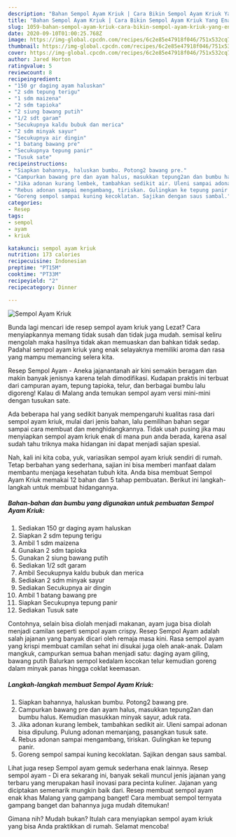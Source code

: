 ```yaml
---
description: "Bahan Sempol Ayam Kriuk | Cara Bikin Sempol Ayam Kriuk Yang Enak dan Simpel"
title: "Bahan Sempol Ayam Kriuk | Cara Bikin Sempol Ayam Kriuk Yang Enak dan Simpel"
slug: 1059-bahan-sempol-ayam-kriuk-cara-bikin-sempol-ayam-kriuk-yang-enak-dan-simpel
date: 2020-09-10T01:00:25.768Z
image: https://img-global.cpcdn.com/recipes/6c2e85e47918f046/751x532cq70/sempol-ayam-kriuk-foto-resep-utama.jpg
thumbnail: https://img-global.cpcdn.com/recipes/6c2e85e47918f046/751x532cq70/sempol-ayam-kriuk-foto-resep-utama.jpg
cover: https://img-global.cpcdn.com/recipes/6c2e85e47918f046/751x532cq70/sempol-ayam-kriuk-foto-resep-utama.jpg
author: Jared Horton
ratingvalue: 5
reviewcount: 8
recipeingredient:
- "150 gr daging ayam haluskan"
- "2 sdm tepung terigu"
- "1 sdm maizena"
- "2 sdm tapioka"
- "2 siung bawang putih"
- "1/2 sdt garam"
- "Secukupnya kaldu bubuk dan merica"
- "2 sdm minyak sayur"
- "Secukupnya air dingin"
- "1 batang bawang pre"
- "Secukupnya tepung panir"
- "Tusuk sate"
recipeinstructions:
- "Siapkan bahannya, haluskan bumbu. Potong2 bawang pre."
- "Campurkan bawang pre dan ayam halus, masukkan tepung2an dan bumbu halus. Kemudian masukkan minyak sayur, aduk rata."
- "Jika adonan kurang lembek, tambahkan sedikit air. Uleni sampai adonan bisa dipulung. Pulung adonan memanjang, pasangkan tusuk sate."
- "Rebus adonan sampai mengambang, tiriskan. Gulingkan ke tepung panir."
- "Goreng sempol sampai kuning kecoklatan. Sajikan dengan saus sambal."
categories:
- Resep
tags:
- sempol
- ayam
- kriuk

katakunci: sempol ayam kriuk 
nutrition: 173 calories
recipecuisine: Indonesian
preptime: "PT15M"
cooktime: "PT33M"
recipeyield: "2"
recipecategory: Dinner

---
```



![Sempol Ayam Kriuk](https://img-global.cpcdn.com/recipes/6c2e85e47918f046/751x532cq70/sempol-ayam-kriuk-foto-resep-utama.jpg)

Bunda lagi mencari ide resep sempol ayam kriuk yang Lezat? Cara menyiapkannya memang tidak susah dan tidak juga mudah. semisal keliru mengolah maka hasilnya tidak akan memuaskan dan bahkan tidak sedap. Padahal sempol ayam kriuk yang enak selayaknya memiliki aroma dan rasa yang mampu memancing selera kita.

Resep Sempol Ayam - Aneka jajanantanah air kini semakin beragam dan makin banyak jenisnya karena telah dimodifikasi. Kudapan praktis ini terbuat dari campuran ayam, tepung tapioka, telur, dan berbagai bumbu lalu digoreng! Kalau di Malang anda temukan sempol ayam versi mini-mini dengan tusukan sate.

Ada beberapa hal yang sedikit banyak mempengaruhi kualitas rasa dari sempol ayam kriuk, mulai dari jenis bahan, lalu pemilihan bahan segar sampai cara membuat dan menghidangkannya. Tidak usah pusing jika mau menyiapkan sempol ayam kriuk enak di mana pun anda berada, karena asal sudah tahu triknya maka hidangan ini dapat menjadi sajian spesial.


Nah, kali ini kita coba, yuk, variasikan sempol ayam kriuk sendiri di rumah. Tetap berbahan yang sederhana, sajian ini bisa memberi manfaat dalam membantu menjaga kesehatan tubuh kita. Anda bisa membuat Sempol Ayam Kriuk memakai 12 bahan dan 5 tahap pembuatan. Berikut ini langkah-langkah untuk membuat hidangannya.

<!--inarticleads1-->

##### Bahan-bahan dan bumbu yang digunakan untuk pembuatan Sempol Ayam Kriuk:

1. Sediakan 150 gr daging ayam haluskan
1. Siapkan 2 sdm tepung terigu
1. Ambil 1 sdm maizena
1. Gunakan 2 sdm tapioka
1. Gunakan 2 siung bawang putih
1. Sediakan 1/2 sdt garam
1. Ambil Secukupnya kaldu bubuk dan merica
1. Sediakan 2 sdm minyak sayur
1. Sediakan Secukupnya air dingin
1. Ambil 1 batang bawang pre
1. Siapkan Secukupnya tepung panir
1. Sediakan Tusuk sate


Contohnya, selain bisa diolah menjadi makanan, ayam juga bisa diolah menjadi camilan seperti sempol ayam crispy. Resep Sempol Ayam adalah salah jajanan yang banyak dicari oleh remaja masa kini. Rasa sempol ayam yang krispi membuat camilan sehat ini disukai juga oleh anak-anak. Dalam mangkuk, campurkan semua bahan menjadi satu: daging ayam giling, bawang putih Balurkan sempol kedalam kocokan telur kemudian goreng dalam minyak panas hingga coklat keemasan. 

<!--inarticleads2-->

##### Langkah-langkah membuat Sempol Ayam Kriuk:

1. Siapkan bahannya, haluskan bumbu. Potong2 bawang pre.
1. Campurkan bawang pre dan ayam halus, masukkan tepung2an dan bumbu halus. Kemudian masukkan minyak sayur, aduk rata.
1. Jika adonan kurang lembek, tambahkan sedikit air. Uleni sampai adonan bisa dipulung. Pulung adonan memanjang, pasangkan tusuk sate.
1. Rebus adonan sampai mengambang, tiriskan. Gulingkan ke tepung panir.
1. Goreng sempol sampai kuning kecoklatan. Sajikan dengan saus sambal.


Lihat juga resep Sempol ayam gemuk sederhana enak lainnya. Resep sempol ayam - Di era sekarang ini, banyak sekali muncul jenis jajanan yang terbaru yang merupakan hasil inovasi para pecinta kuliner. Jajanan yang diciptakan semenarik mungkin baik dari. Resep membuat sempol ayam enak khas Malang yang gampang banget! Cara membuat sempol ternyata gampang banget dan bahannya juga mudah ditemukan! 

Gimana nih? Mudah bukan? Itulah cara menyiapkan sempol ayam kriuk yang bisa Anda praktikkan di rumah. Selamat mencoba!
